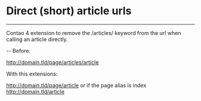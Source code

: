 # Direct (short) article urls
---
Contao 4 extension to remove the /articles/ keyword from the url when calling an article directly.

--
Before:

http://domain.tld/page/articles/article

With this extensions:

http://domain.tld/page/article
or if the page alias is index
http://domain.tld/article

